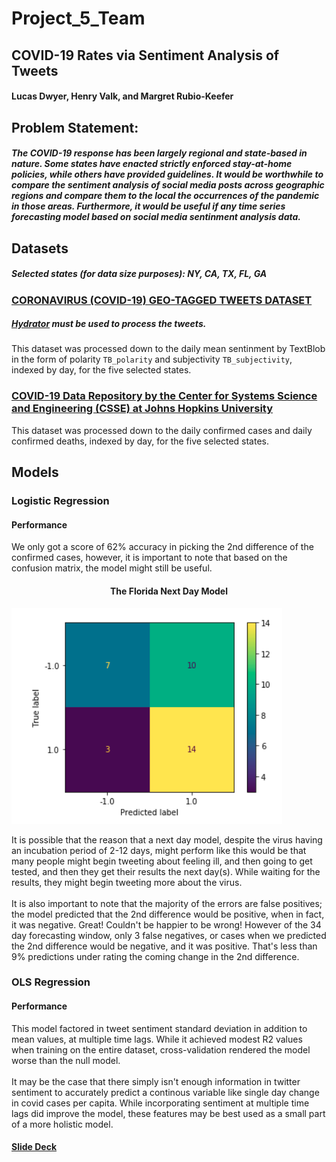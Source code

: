 # Project_5_Team
## COVID-19 Rates via Sentiment Analysis of Tweets
#### Lucas Dwyer, Henry Valk, and Margret Rubio-Keefer

## Problem Statement:
##### The COVID-19 response has been largely regional and state-based in nature. Some states have enacted strictly enforced stay-at-home policies, while others have provided guidelines. It would be worthwhile to compare the sentiment analysis of social media posts across geographic regions and compare them to  the local  the occurrences of the pandemic in those areas. Furthermore, it would be useful if any time series forecasting model based on social media sentinment analysis data.

## Datasets
##### Selected states (for data size purposes): NY, CA, TX, FL, GA
### [CORONAVIRUS (COVID-19) GEO-TAGGED TWEETS DATASET](https://ieee-dataport.org/open-access/coronavirus-covid-19-geo-tagged-tweets-dataset)
##### [Hydrator](https://github.com/DocNow/hydrator/releases/tag/v0.0.13) must be used to process the tweets.
This dataset was processed down to the daily mean sentinment by TextBlob in the form of polarity `TB_polarity` and subjectivity `TB_subjectivity`, indexed by day, for the five selected states.

### [COVID-19 Data Repository by the Center for Systems Science and Engineering (CSSE) at Johns Hopkins University](https://github.com/CSSEGISandData/COVID-19)
This dataset was processed down to the daily confirmed cases and daily confirmed deaths, indexed by day, for the five selected states.

## Models
### Logistic Regression
#### Performance
We only got a score of 62% accuracy in picking the 2nd difference of the confirmed cases, however, it is important to note that based on the confusion matrix, the model might still be useful.
#### <center>The Florida Next Day Model</center>
![Florida Model's Confusion Matrix alt ><](assets/fl_conf.png)

It is possible that the reason that a next day model, despite the virus having an incubation period of 2-12 days, might perform like this would be that many people might begin tweeting about feeling ill, and then going to get tested, and then they get their results the next day(s). While waiting for the results, they might begin tweeting more about the virus.
<br>
<br>
It is also important to note that the majority of the errors are false positives; the model predicted that the 2nd difference would be positive, when in fact, it was negative. Great! Couldn't be happier to be wrong! However of the 34 day forecasting window, only 3 false negatives, or cases when we predicted the 2nd difference would be negative, and it was positive. That's less than 9% predictions under rating the coming change in the 2nd difference.

### OLS Regression
#### Performance
 This model factored in tweet sentiment standard deviation in addition to mean values, at multiple time lags. While it achieved modest R2 values when training on the entire dataset, cross-validation rendered the model worse than the null model.
 <br>
 <br>
 It may be the case that there simply isn't enough information in twitter sentiment to accurately predict a continous variable like single day change in covid cases per capita. While incorporating sentiment at multiple time lags did improve the model, these features may be best used as a small part of a more holistic model.
 
 #### [Slide Deck](COVID-19_Rates_via_Sentiment_Analysis_of_Tweets.pptx)
